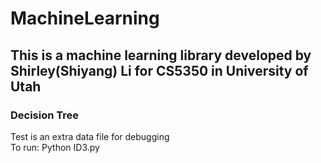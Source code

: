 # MachineLearning
## This is a machine learning library developed by Shirley(Shiyang) Li for CS5350 in University of Utah
### Decision Tree
Test is an extra data file for debugging</br>
To run: Python ID3.py</br>